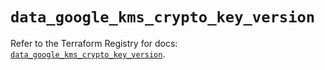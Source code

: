 # `data_google_kms_crypto_key_version`

Refer to the Terraform Registry for docs: [`data_google_kms_crypto_key_version`](https://registry.terraform.io/providers/hashicorp/google-beta/6.8.0/docs/data-sources/google_kms_crypto_key_version).
